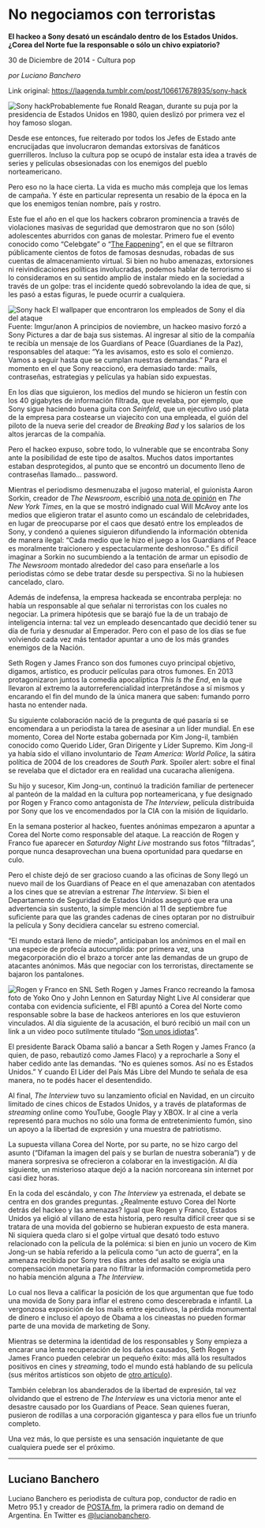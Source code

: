 # No negociamos con terroristas

**El hackeo a Sony desató un escándalo dentro de los Estados Unidos. ¿Corea del Norte fue la responsable o sólo un chivo expiatorio?**

30 de Diciembre de 2014 - Cultura pop

_por Luciano Banchero_

Link original: https://laagenda.tumblr.com/post/106617678935/sony-hack

![Sony hack](https://64.media.tumblr.com/29e506bd410834c87b298d6585b60342/tumblr_inline_pk0fsmvp9H1t6q87u_500.jpg)Probablemente fue Ronald Reagan, durante su puja por la presidencia de Estados Unidos en 1980, quien deslizó por primera vez el hoy famoso slogan.

Desde ese entonces, fue reiterado por todos los Jefes de Estado ante encrucijadas que involucraron demandas extorsivas de fanáticos guerrilleros. Incluso la cultura pop se ocupó de instalar esta idea a través de series y películas obsesionadas con los enemigos del pueblo norteamericano.

Pero eso no la hace cierta. La vida es mucho más compleja que los lemas de campaña. Y éste en particular representa un resabio de la época en la que los enemigos tenían nombre, país y rostro.

Este fue el año en el que los hackers cobraron prominencia a través de violaciones masivas de seguridad que demostraron que no son (sólo) adolescentes aburridos con ganas de molestar. Primero fue el evento conocido como “Celebgate” o “[The Fappening](http://es.wikipedia.org/wiki/Filtraci%C3%B3n_de_fotograf%C3%ADas_de_celebridades_de_2014)”, en el que se filtraron públicamente cientos de fotos de famosas desnudas, robadas de sus cuentas de almacenamiento virtual. Si bien no hubo amenazas, extorsiones ni reivindicaciones políticas involucradas, podemos hablar de terrorismo si lo consideramos en su sentido amplio de instalar miedo en la sociedad a través de un golpe: tras el incidente quedó sobrevolando la idea de que, si les pasó a estas figuras, le puede ocurrir a cualquiera.

![Sony hack](https://64.media.tumblr.com/29e506bd410834c87b298d6585b60342/tumblr_inline_pk0fsmvp9H1t6q87u_250.jpg) El wallpaper que encontraron los empleados de Sony el día del ataque  
Fuente: Imgur/anon A principios de noviembre, un hackeo masivo forzó a Sony Pictures a dar de baja sus sistemas. Al ingresar al sitio de la compañía te recibía un mensaje de los Guardians of Peace (Guardianes de la Paz), responsables del ataque: “Ya les avisamos, esto es solo el comienzo. Vamos a seguir hasta que se cumplan nuestras demandas.” Para el momento en el que Sony reaccionó, era demasiado tarde: mails, contraseñas, estrategias y películas ya habían sido expuestas.

En los días que siguieron, los medios del mundo se hicieron un festín con los 40 gigabytes de información filtrada, que revelaba, por ejemplo, que Sony sigue haciendo buena guita con *Seinfeld*, que un ejecutivo usó plata de la empresa para costearse un viajecito con una empleada, el guión del piloto de la nueva serie del creador de *Breaking Bad* y los salarios de los altos jerarcas de la compañía.

Pero el hackeo expuso, sobre todo, lo vulnerable que se encontraba Sony ante la posibilidad de este tipo de asaltos. Muchos datos importantes estaban desprotegidos, al punto que se encontró un documento lleno de contraseñas llamado… password.

Mientras el periodismo desmenuzaba el jugoso material, el guionista Aaron Sorkin, creador de *The Newsroom*, escribió [una nota de opinión](https://t.umblr.com/redirect?z=http%3A%2F%2Fwww.nytimes.com%2F2014%2F12%2F15%2Fopinion%2Faaron-sorkin-journalists-shouldnt-help-the-sony-hackers.html%3F_r%3D0&t=MTIwOTViNGNmYTg4Yzg2MjgyZWFkYzRjYjFiYjY4YWI2M2FlNDY2ZCxlUjhkS1Q5MA%3D%3D&b=t%3AXDz46txpppLgDp7rJlWQpw&p=https%3A%2F%2Flaagenda.tumblr.com%2Fpost%2F106617678935%2Fsony-hack&m=1&ts=1705439067) en *The New York Times*, en la que se mostró indignado cual Will McAvoy ante los medios que eligieron tratar el asunto como un escándalo de celebridades, en lugar de preocuparse por el caos que desató entre los empleados de Sony, y condenó a quienes siguieron difundiendo la información obtenida de manera ilegal: “Cada medio que le hizo el juego a los Guardians of Peace es moralmente traicionero y espectacularmente deshonroso.” Es difícil imaginar a Sorkin no sucumbiendo a la tentación de armar un episodio de *The Newsroom* montado alrededor del caso para enseñarle a los periodistas cómo se debe tratar desde su perspectiva. Si no la hubiesen cancelado, claro.

Además de indefensa, la empresa hackeada se encontraba perpleja: no había un responsable al que señalar ni terroristas con los cuales no negociar. La primera hipótesis que se barajó fue la de un trabajo de inteligencia interna: tal vez un empleado desencantado que decidió tener su día de furia y desnudar al Emperador. Pero con el paso de los días se fue volviendo cada vez más tentador apuntar a uno de los más grandes enemigos de la Nación.

Seth Rogen y James Franco son dos fumones cuyo principal objetivo, digamos, artístico, es producir películas para otros fumones. En 2013 protagonizaron juntos la comedia apocalíptica *This Is the End*, en la que llevaron al extremo la autorreferencialidad interpretándose a sí mismos y encarando el fin del mundo de la única manera que saben: fumando porro hasta no entender nada.

Su siguiente colaboración nació de la pregunta de qué pasaría si se encomendara a un periodista la tarea de asesinar a un líder mundial. En ese momento, Corea del Norte estaba gobernada por Kim Jong-il, también conocido como Querido Líder, Gran Dirigente y Líder Supremo. Kim Jong-il ya había sido el villano involuntario de *Team America: World Police*, la sátira política de 2004 de los creadores de *South Park*. Spoiler alert: sobre el final se revelaba que el dictador era en realidad una cucaracha alienígena.

Su hijo y sucesor, Kim Jong-un, continuó la tradición familiar de pertenecer al panteón de la maldad en la cultura pop norteamericana, y fue designado por Rogen y Franco como antagonista de *The Interview*, película distribuida por Sony que los ve encomendados por la CIA con la misión de liquidarlo.

En la semana posterior al hackeo, fuentes anónimas empezaron a apuntar a Corea del Norte como responsable del ataque. La reacción de Rogen y Franco fue aparecer en *Saturday Night Live* mostrando sus fotos “filtradas”, porque nunca desaprovechan una buena oportunidad para quedarse en culo.

Pero el chiste dejó de ser gracioso cuando a las oficinas de Sony llegó un nuevo mail de los Guardians of Peace en el que amenazaban con atentados a los cines que se atrevían a estrenar *The Interview*. Si bien el Departamento de Seguridad de Estados Unidos aseguró que era una advertencia sin sustento, la simple mención al 11 de septiembre fue suficiente para que las grandes cadenas de cines optaran por no distruibuir la película y Sony decidiera cancelar su estreno comercial.

“El mundo estará lleno de miedo”, anticipaban los anónimos en el mail en una especie de profecía autocumplida: por primera vez, una megacorporación dio el brazo a torcer ante las demandas de un grupo de atacantes anónimos. Más que negociar con los terroristas, directamente se bajaron los pantalones.

![Rogen y Franco en SNL](https://64.media.tumblr.com/fdaca9d6cc0408ff78e8a4d0425d4345/tumblr_inline_pk0fsnp7nd1t6q87u_400.jpg) Seth Rogen y James Franco recreando la famosa foto de Yoko Ono y John Lennon en Saturday Night Live Al considerar que contaba con evidencia suficiente, el FBI apuntó a Corea del Norte como responsable sobre la base de hackeos anteriores en los que estuvieron vinculados. Al día siguiente de la acusación, el buró recibió un mail con un link a un video poco sutilmente titulado “[Son unos idiotas](http://youtu.be/hiRacdl02w4)”.

El presidente Barack Obama salió a bancar a Seth Rogen y James Franco (a quien, de paso, rebautizó como James Flaco) y a reprocharle a Sony el haber cedido ante las demandas. “No es quienes somos. Así no es Estados Unidos.” Y cuando El Líder del País Más Libre del Mundo te señala de esa manera, no te podés hacer el desentendido.

Al final, *The Interview* tuvo su lanzamiento oficial en Navidad, en un circuito limitado de cines chicos de Estados Unidos, y a través de plataformas de *streaming* online como YouTube, Google Play y XBOX. Ir al cine a verla representó para muchos no sólo una forma de entretenimiento fumón, sino un apoyo a la libertad de expresión y una muestra de patriotismo.

La supuesta villana Corea del Norte, por su parte, no se hizo cargo del asunto (“Difaman la imagen del país y se burlan de nuestra soberanía”) y de manera sorpresiva se ofrecieron a colaborar en la investigación. Al día siguiente, un misterioso ataque dejó a la nación norcoreana sin internet por casi diez horas.

En la coda del escándalo, y con *The Interview* ya estrenada, el debate se centra en dos grandes preguntas. ¿Realmente estuvo Corea del Norte detrás del hackeo y las amenazas? Igual que Rogen y Franco, Estados Unidos ya eligió al villano de esta historia, pero resulta difícil creer que si se tratara de una movida del gobierno se hubieran expuesto de esta manera. Ni siquiera queda claro si el golpe virtual que desató todo estuvo relacionado con la película de la polémica: si bien en junio un vocero de Kim Jong-un se había referido a la película como “un acto de guerra”, en la amenaza recibida por Sony tres días antes del asalto se exigía una compensación monetaria para no filtrar la información comprometida pero no había mención alguna a *The Interview*.

Lo cual nos lleva a calificar la posición de los que argumentan que fue todo una movida de Sony para inflar el estreno como descerebrada e infantil. La vergonzosa exposición de los mails entre ejecutivos, la pérdida monumental de dinero e incluso el apoyo de Obama a los cineastas no pueden formar parte de una movida de marketing de Sony.

Mientras se determina la identidad de los responsables y Sony empieza a encarar una lenta recuperación de los daños causados, Seth Rogen y James Franco pueden celebrar un pequeño éxito: más allá los resultados positivos en cines y *streaming*, todo el mundo está hablando de su película (sus méritos artísticos son objeto de [otro artículo](http://laagenda.buenosaires.gob.ar/post/106609507305/critica-the-interview)).

También celebran los abanderados de la libertad de expresión, tal vez olvidando que el estreno de *The Interview* es una victoria menor ante el desastre causado por los Guardians of Peace. Sean quienes fueran, pusieron de rodillas a una corporación gigantesca y para ellos fue un triunfo completo.

Una vez más, lo que persiste es una sensación inquietante de que cualquiera puede ser el próximo.



---

Luciano Banchero
----------------

Luciano Banchero es periodista de cultura pop, conductor de radio en Metro 95.1 y creador de [POSTA.fm](http://www.posta.fm/%20target=), la primera radio on demand de Argentina. En Twitter es [@lucianobanchero](http://www.twitter.com/lucianobanchero/).


